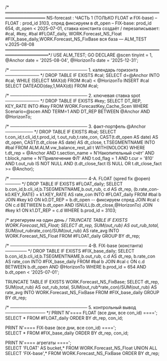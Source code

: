 /* ═══════════════════════════════════════════════════════════════
   NS-forecast :  ЧАСТЬ 1  (ТОЛЬКО FLOAT и FIX-base)
     – FLOAT  : prod_id 3103,   спред фиксируем в dt_open
     – FIX-base: prod_id 654,   dt_open < 2025-07-01, ставка константа
   создаёт / перезаписывает:
       #cal, #key, #bal
       #FLOAT_daily,   WORK.Forecast_NS_Float
       #FIX_base_daily,WORK.Forecast_NS_FixBase
   вся база — ALM_TEST
   v.2025-08-08
════════════════════════════════════════════════════════════════*/
USE ALM_TEST;
GO
DECLARE
    @scen      tinyint      = 1,
    @Anchor    date         = '2025-08-04',
    @HorizonTo date         = '2025-12-31';

/* ───────────────────────── 1. календарь горизонта ─────────── */
DROP TABLE IF EXISTS #cal;
SELECT d=@Anchor INTO #cal;
WHILE (SELECT MAX(d) FROM #cal) < @HorizonTo
      INSERT #cal SELECT DATEADD(day,1,MAX(d)) FROM #cal;

/* ───────────────────────── 2. ключевая ставка spot ─────────── */
DROP TABLE IF EXISTS #key;
SELECT DT_REP, KEY_RATE
INTO   #key
FROM   WORK.ForecastKey_Cache_Scen
WHERE  Scenario=@scen AND TERM=1
  AND  DT_REP BETWEEN @Anchor AND @HorizonTo;

/* ───────────────────────── 3. факт-портфель @Anchor ───────── */
DROP TABLE IF EXISTS #bal;
SELECT  t.con_id,t.cli_id,t.prod_id,
        t.out_rub,t.rate_con,
        CAST(t.dt_open  AS date) AS dt_open,
        CAST(t.dt_close AS date) AS dt_close,
        t.TSEGMENTNAME
INTO    #bal
FROM    ALM.ALM.vw_balance_rest_all t WITH(NOLOCK)
WHERE   t.dt_rep = @Anchor
  AND   t.section_name = N'Накопительный счёт'
  AND   t.block_name   = N'Привлечение ФЛ'
  AND   t.od_flag      = 1
  AND   t.cur          = '810'
  AND   t.out_rub IS NOT NULL
  AND  (t.dt_close_fact IS NULL OR t.dt_close_fact >= @Anchor);

/* ───────────────────────── 4-A. FLOAT  (spred fix @open) ───── */
DROP TABLE IF EXISTS #FLOAT_daily;
SELECT  b.con_id,b.cli_id,b.TSEGMENTNAME,b.out_rub,
        c.d                              AS dt_rep,
        (b.rate_con-k0.KEY_RATE) + k1.KEY_RATE AS rate_con
INTO    #FLOAT_daily
FROM    #bal b
JOIN    #key k0 ON k0.DT_REP = b.dt_open   -- фиксируем спред
JOIN    #cal c  ON c.d BETWEEN b.dt_open AND ISNULL(b.dt_close,@HorizonTo)
JOIN    #key k1 ON k1.DT_REP = c.d
WHERE   b.prod_id = 3103;

/* агрегируем на один день */
TRUNCATE TABLE IF EXISTS WORK.Forecast_NS_Float;
SELECT  dt_rep,
        SUM(out_rub)                       AS out_rub_total,
        SUM(out_rub*rate_con)/SUM(out_rub) AS rate_avg
INTO    WORK.Forecast_NS_Float
FROM   #FLOAT_daily
GROUP  BY dt_rep;

/* ───────────────────────── 4-B. FIX-base  (константа) ─────── */
DROP TABLE IF EXISTS #FIX_base_daily;
SELECT  b.con_id,b.cli_id,b.TSEGMENTNAME,b.out_rub,
        c.d           AS dt_rep,
        b.rate_con    AS rate_con
INTO    #FIX_base_daily
FROM    #bal b
JOIN    #cal c ON c.d BETWEEN b.dt_open AND @HorizonTo
WHERE   b.prod_id = 654
  AND   b.dt_open < '2025-07-01';

TRUNCATE TABLE IF EXISTS WORK.Forecast_NS_FixBase;
SELECT  dt_rep,
        SUM(out_rub)                       AS out_rub_total,
        SUM(out_rub*rate_con)/SUM(out_rub) AS rate_avg
INTO    WORK.Forecast_NS_FixBase
FROM   #FIX_base_daily
GROUP  BY dt_rep;

/* ───────────────────────── 5. контрольный вывод ───────────── */
PRINT N'==== FLOAT (все дни, все con_id) ====';  
SELECT * FROM #FLOAT_daily ORDER BY dt_rep, con_id;

PRINT N'==== FIX-base (все дни, все con_id) ====';  
SELECT * FROM #FIX_base_daily ORDER BY dt_rep, con_id;

PRINT N'==== агрегаты ====';  
SELECT 'FLOAT'   AS bucket,* FROM WORK.Forecast_NS_Float
UNION ALL
SELECT 'FIX-base',*             FROM WORK.Forecast_NS_FixBase
ORDER BY dt_rep;
